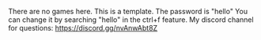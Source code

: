 There are no games here. This is a template.
The password is "hello"
You can change it by searching "hello" in the ctrl+f feature.
My discord channel for questions: https://discord.gg/nvAnwAbt8Z
